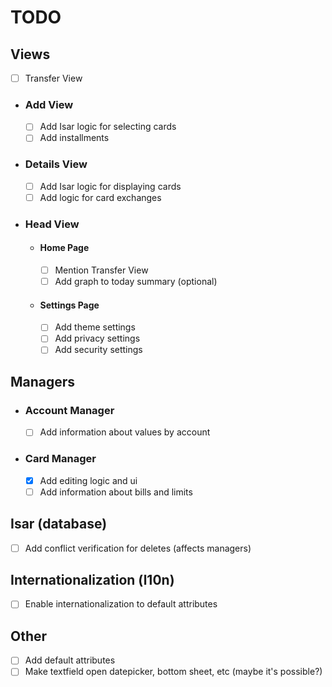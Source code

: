 # TODO

## Views
- [ ] Transfer View

- ### Add View
    - [ ] Add Isar logic for selecting cards
    - [ ] Add installments

- ### Details View
    - [ ] Add Isar logic for displaying cards
    - [ ] Add logic for card exchanges

- ### Head View

    - #### Home Page
        - [ ] Mention Transfer View
        - [ ] Add graph to today summary (optional)

    - #### Settings Page
        - [ ] Add theme settings
        - [ ] Add privacy settings
        - [ ] Add security settings

## Managers

- ### Account Manager
    - [ ] Add information about values by account

- ### Card Manager
    - [x] Add editing logic and ui
    - [ ] Add information about bills and limits

## Isar (database)
- [ ] Add conflict verification for deletes (affects managers)

## Internationalization (l10n)
- [ ] Enable internationalization to default attributes

## Other
- [ ] Add default attributes
- [ ] Make textfield open datepicker, bottom sheet, etc (maybe it's possible?)

